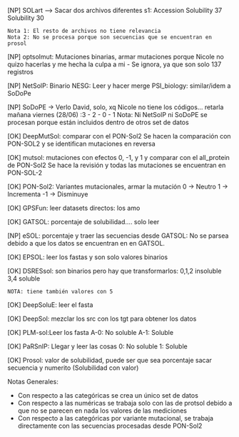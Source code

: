 [NP] SOLart --> Sacar dos archivos diferentes
    s1:
        Accession
        Solubility 37
        Solubility 30

    Nota 1: El resto de archivos no tiene relevancia
    Nota 2: No se procesa porque son secuencias que se encuentran en prosol

[NP] optsolmut: Mutaciones binarias, armar mutaciones porque Nicole no quizo hacerlas y me hecha la culpa a mi 
    - Se ignora, ya que son solo 137 registros

[NP] NetSolP: Binario
    NESG: Leer y hacer merge
    PSI_biology: similar/idem a SoDoPe

[NP] SoDoPE -> Verlo David, solo, xq Nicole no tiene los códigos... retarla mañana viernes (28/06) :3
    - 2
    - 0
    - 1
    Nota: Ni NetSolP ni SoDoPE se procesan porque están incluidos dentro de otros set de datos
    
[OK] DeepMutSol: comparar con el PON-Sol2
    Se hacen la comparación con PON-SOL2 y se identifican mutaciones en reversa

[OK] mutsol: mutaciones con efectos 0, -1, y 1 y comparar con el all_protein de PON-Sol2
    Se hace la revisión y todas las mutaciones se encuentran en PON-SOL-2

[OK] PON-Sol2:
    Variantes mutacionales, armar la mutación
    0 -> Neutro
    1 -> Incrementa
    -1 -> Disminuye

[OK] GPSFun: leer datasets directos: los amo

[OK] GATSOL: porcentaje de solubilidad.... solo leer

[NP] eSOL: porcentaje y traer las secuencias desde GATSOL:
    No se parsea debido a que los datos se encuentran en en GATSOL.

[OK] EPSOL: leer los fastas y son solo valores binarios

[OK] DSRESsol: son binarios pero hay que transformarlos: 
    0,1,2 insoluble
    3,4 soluble

    NOTA: tiene también valores con 5

[OK] DeepSoluE: leer el fasta

[OK] DeepSol: mezclar los src con los tgt para obtener los datos

[OK] PLM-sol:Leer los fasta
    A-0: No soluble
    A-1: Soluble

[OK] PaRSnIP: Llegar y leer las cosas
    0: No soluble
    1: Soluble

[OK] Prosol: valor de solubilidad, puede ser que sea porcentaje
    sacar secuencia y numerito (Solubilidad con valor)

Notas Generales:

- Con respecto a las categóricas se crea un único set de datos
- Con respecto a las numéricas se trabaja solo con las de protsol debido a que no se parecen en nada los valores de las mediciones
- Con respecto a las categóricas por variante mutacional, se trabaja directamente con las secuencias procesadas desde PON-Sol2